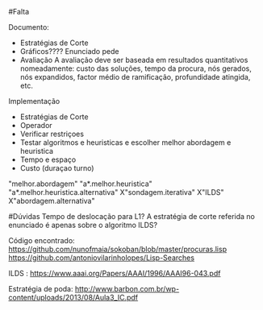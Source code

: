 #Falta

Documento:
- Estratégias de Corte
- Gráficos???? Enunciado pede
- Avaliação
A avaliação deve ser baseada em resultados quantitativos nomeadamente: custo das
soluções, tempo da procura, nós gerados, nós expandidos, factor médio de ramificação,
profundidade atingida, etc.

Implementação
- Estratégias de Corte
- Operador 
- Verificar restriçoes 
- Testar algoritmos e heuristicas e escolher melhor abordagem e heuristica
- Tempo e espaço
- Custo (duraçao turno)

"melhor.abordagem"
"a*.melhor.heuristica"
"a*.melhor.heuristica.alternativa"
X"sondagem.iterativa"
X"ILDS"
X"abordagem.alternativa"

#Dúvidas
Tempo de deslocação para L1?
A estratégia de corte referida no enunciado é apenas sobre o algoritmo ILDS?

Código encontrado:
https://github.com/nunofmaia/sokoban/blob/master/procuras.lisp
https://github.com/antoniovilarinholopes/Lisp-Searches

ILDS : https://www.aaai.org/Papers/AAAI/1996/AAAI96-043.pdf

Estratégia de poda: http://www.barbon.com.br/wp-content/uploads/2013/08/Aula3_IC.pdf
